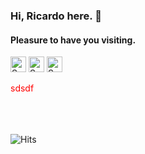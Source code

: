 ### Hi, Ricardo here. 👋
#### Pleasure to have you visiting.


[<img src="https://api.speedtyper.dev/users/ricdotnet/badges/averagewpm" alt="SpeedTyper.dev avg wpm" height="25">](https://www.speedtyper.dev/profile/ricdotnet) 
[<img src="https://api.speedtyper.dev/users/ricdotnet/badges/topwpm" alt="SpeedTyper.dev top wpm" height="25">](https://www.speedtyper.dev/profile/ricdotnet) 
[<img src="https://api.speedtyper.dev/users/ricdotnet/badges/gamecount" alt="SpeedTyper.dev games" height="25">](https://www.speedtyper.dev/profile/ricdotnet)

<div style="color:red">sdsdf</div><br><br><br>

![Hits](https://hits.seeyoufarm.com/api/count/incr/badge.svg?url=https%3A%2F%2Fgithub.com%2Fricdotnet&count_bg=%233DC8C1&title_bg=%23555555&icon=github.svg&icon_color=%23FFFFFF&title=v&edge_flat=false)
  
<!--**ricdotnet/ricdotnet** is a ✨ _special_ ✨ repository because its `README.md` (this file) appears on your GitHub profile.

Here are some ideas to get you started:

- 🔭 I’m currently working on ...
- 🌱 I’m currently learning ...
- 👯 I’m looking to collaborate on ...
- 🤔 I’m looking for help with ...
- 💬 Ask me about ...
- 📫 How to reach me: ...
- 😄 Pronouns: ...
- ⚡ Fun fact: ...
-->
